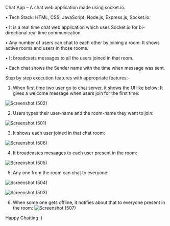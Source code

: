 Chat App – A chat web application made using socket.io.

•	Tech Stack: HTML, CSS, JavaScript, Node.js, Express.js, Socket.io.

•	It is a real time chat web application which uses Socket.io for bi-directional real time communication.

•	Any number of users can chat to each other by joining a room. It shows active rooms and users in those rooms.

•	It broadcasts messages to all the users joined in that room. 

•	Each chat shows the Sender name with the time when message was sent.




Step by step execution features with appropriate features:-

1. When first time two user go to chat server, it shows the UI like below: It gives a welcome message when users join for the first time:

![Screenshot (502)](https://github.com/Abhishek-hash/chat-app-socket.io./assets/54746811/1cfd4e13-27bb-4bc0-bd23-56d934e2a845)


2. Users types their user-name and the room-name they want to join:

![Screenshot (501)](https://github.com/Abhishek-hash/chat-app-socket.io./assets/54746811/7c6e70b1-4117-4c74-9554-3d800f5c66a6)


3. It shows each user joined in that chat room:

![Screenshot (506)](https://github.com/Abhishek-hash/chat-app-socket.io./assets/54746811/1547c469-507a-4958-a426-2a6d061048ac)

4. It broadcastes mesaages to each user present in the room:

![Screenshot (505)](https://github.com/Abhishek-hash/chat-app-socket.io./assets/54746811/5986f542-f60d-494b-a0f3-f31bf1cabdd9)

5. Any one from the room can chat to everyone:

![Screenshot (504)](https://github.com/Abhishek-hash/chat-app-socket.io./assets/54746811/9f952723-c3c7-42a1-a203-21f164326a26)


![Screenshot (503)](https://github.com/Abhishek-hash/chat-app-socket.io./assets/54746811/b4027ef0-ddc1-41e3-b58b-06817df45a91)

6. When some one gets offline, it notifies about that to everyone present in the room:
![Screenshot (507)](https://github.com/Abhishek-hash/chat-app-socket.io./assets/54746811/9e795404-e136-495f-8fca-9223019f98fc)


Happy Chatting :)

